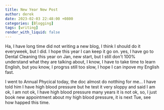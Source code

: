 ```yaml
---
title: New Year New Post
author: derek
date: 2023-02-03 22:48:00 +0800
categories: [Blogging]
tags: [writing]
render_with_liquid: false
---
```


Ha, I have long time did not writing a new blog, I think I should do it everyweek, but I did.
I hope this year I can keep it go on. 
yes, I have go to Dental Cleaning this year on Jan, new start, but I still don't 100% understand
what they are talking about, I know, I have to take time to learn English, but you know, I progrss 
still too slow, I hope I can inpove my English fast.

I went to Annual Phycical today, the doc almost do notthing for me... I have told him I have high blood pressure but he test it very sloppy and said I am ok, I am not ok, I have high blood pressure many years it is not ok, so, I just book new appointment about my high blood pressure, it is next Tue, see how happed this time. 

